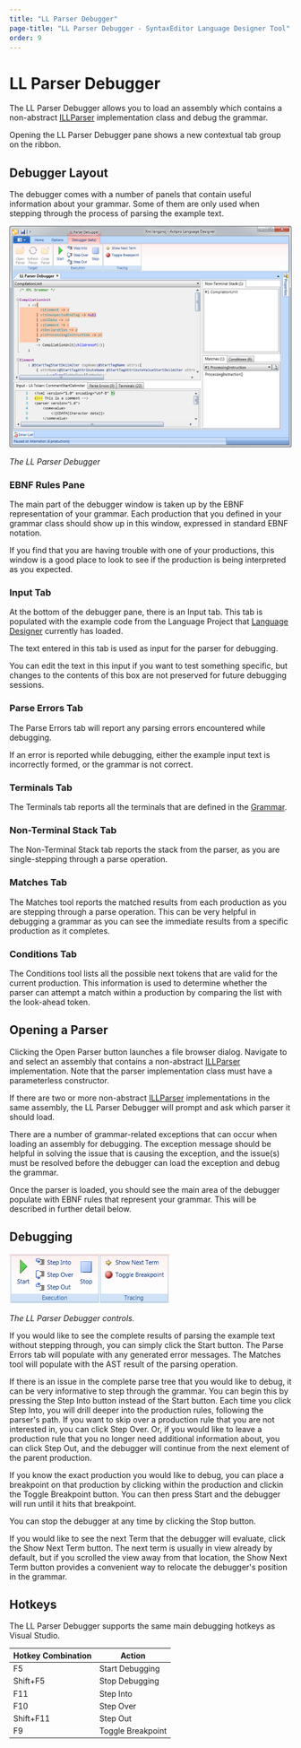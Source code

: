 ```yaml
---
title: "LL Parser Debugger"
page-title: "LL Parser Debugger - SyntaxEditor Language Designer Tool"
order: 9
---
```

# LL Parser Debugger

The LL Parser Debugger allows you to load an assembly which contains a non-abstract [ILLParser](xref:ActiproSoftware.Text.Parsing.LLParser.ILLParser) implementation class and debug the grammar.

Opening the LL Parser Debugger pane shows a new contextual tab group on the ribbon.

## Debugger Layout

The debugger comes with a number of panels that contain useful information about your grammar. Some of them are only used when stepping through the process of parsing the example text.

![Screenshot](../images/language-designer-ll-parser-debugger.png)

*The LL Parser Debugger*

### EBNF Rules Pane

The main part of the debugger window is taken up by the EBNF representation of your grammar. Each production that you defined in your grammar class should show up in this window, expressed in standard EBNF notation.

If you find that you are having trouble with one of your productions, this window is a good place to look to see if the production is being interpreted as you expected.

### Input Tab

At the bottom of the debugger pane, there is an Input tab. This tab is populated with the example code from the Language Project that [Language Designer](index.md) currently has loaded.

The text entered in this tab is used as input for the parser for debugging.

You can edit the text in this input if you want to test something specific, but changes to the contents of this box are not preserved for future debugging sessions.

### Parse Errors Tab

The Parse Errors tab will report any parsing errors encountered while debugging.

If an error is reported while debugging, either the example input text is incorrectly formed, or the grammar is not correct.

### Terminals Tab

The Terminals tab reports all the terminals that are defined in the [Grammar](xref:ActiproSoftware.Text.Parsing.LLParser.Implementation.Grammar).

### Non-Terminal Stack Tab

The Non-Terminal Stack tab reports the stack from the parser, as you are single-stepping through a parse operation.

### Matches Tab

The Matches tool reports the matched results from each production as you are stepping through a parse operation. This can be very helpful in debugging a grammar as you can see the immediate results from a specific production as it completes.

### Conditions Tab

The Conditions tool lists all the possible next tokens that are valid for the current production.  This information is used to determine whether the parser can attempt a match within a production by comparing the list with the look-ahead token.

## Opening a Parser

Clicking the Open Parser button launches a file browser dialog. Navigate to and select an assembly that contains a non-abstract [ILLParser](xref:ActiproSoftware.Text.Parsing.LLParser.ILLParser) implementation.  Note that the parser implementation class must have a parameterless constructor.

If there are two or more non-abstract [ILLParser](xref:ActiproSoftware.Text.Parsing.LLParser.ILLParser) implementations in the same assembly, the LL Parser Debugger will prompt and ask which parser it should load.

There are a number of grammar-related exceptions that can occur when loading an assembly for debugging.  The exception message should be helpful in solving the issue that is causing the exception, and the issue(s) must be resolved before the debugger can load the exception and debug the grammar.

Once the parser is loaded, you should see the main area of the debugger populate with EBNF rules that represent your grammar. This will be described in further detail below.

## Debugging

![Screenshot](../images/language-designer-ll-parser-debugger-debug-controls.png)

*The LL Parser Debugger controls.*

If you would like to see the complete results of parsing the example text without stepping through, you can simply click the Start button. The Parse Errors tab will populate with any generated error messages. The Matches tool will populate with the AST result of the parsing operation.

If there is an issue in the complete parse tree that you would like to debug, it can be very informative to step through the grammar. You can begin this by pressing the Step Into button instead of the Start button. Each time you click Step Into, you will drill deeper into the production rules, following the parser's path. If you want to skip over a production rule that you are not interested in, you can click Step Over. Or, if you would like to leave a production rule that you no longer need additional information about, you can click Step Out, and the debugger will continue from the next element of the parent production.

If you know the exact production you would like to debug, you can place a breakpoint on that production by clicking within the production and clickin the Toggle Breakpoint button. You can then press Start and the debugger will run until it hits that breakpoint.

You can stop the debugger at any time by clicking the Stop button.

If you would like to see the next Term that the debugger will evaluate, click the Show Next Term button.  The next term is usually in view already by default, but if you scrolled the view away from that location, the Show Next Term button provides a convenient way to relocate the debugger's position in the grammar.

## Hotkeys

The LL Parser Debugger supports the same main debugging hotkeys as Visual Studio.

| Hotkey Combination | Action |
|-----|-----|
| F5  | Start Debugging |
| Shift+F5 | Stop Debugging |
| F11 | Step Into |
| F10 | Step Over |
| Shift+F11 | Step Out |
| F9  | Toggle Breakpoint |
